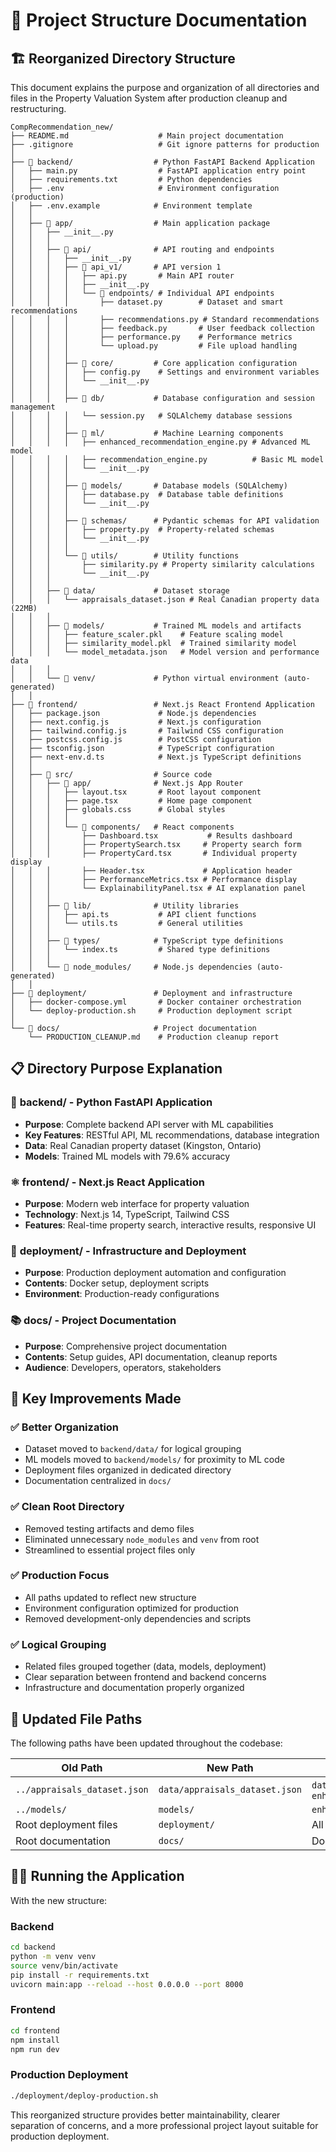 # 📁 Project Structure Documentation

## 🏗️ Reorganized Directory Structure

This document explains the purpose and organization of all directories and files in the Property Valuation System after production cleanup and restructuring.

```
CompRecommendation_new/
├── README.md                    # Main project documentation
├── .gitignore                   # Git ignore patterns for production
│
├── 📁 backend/                  # Python FastAPI Backend Application
│   ├── main.py                  # FastAPI application entry point
│   ├── requirements.txt         # Python dependencies
│   ├── .env                     # Environment configuration (production)
│   ├── .env.example            # Environment template
│   │
│   ├── 📁 app/                  # Main application package
│   │   ├── __init__.py
│   │   │
│   │   ├── 📁 api/              # API routing and endpoints
│   │   │   ├── __init__.py
│   │   │   ├── 📁 api_v1/       # API version 1
│   │   │   │   ├── api.py       # Main API router
│   │   │   │   ├── __init__.py
│   │   │   │   └── 📁 endpoints/ # Individual API endpoints
│   │   │   │       ├── dataset.py        # Dataset and smart recommendations
│   │   │   │       ├── recommendations.py # Standard recommendations
│   │   │   │       ├── feedback.py       # User feedback collection
│   │   │   │       ├── performance.py    # Performance metrics
│   │   │   │       └── upload.py         # File upload handling
│   │   │   │
│   │   │   ├── 📁 core/         # Core application configuration
│   │   │   │   ├── config.py    # Settings and environment variables
│   │   │   │   └── __init__.py
│   │   │   │
│   │   │   ├── 📁 db/           # Database configuration and session management
│   │   │   │   └── session.py   # SQLAlchemy database sessions
│   │   │   │
│   │   │   ├── 📁 ml/           # Machine Learning components
│   │   │   │   ├── enhanced_recommendation_engine.py # Advanced ML model
│   │   │   │   ├── recommendation_engine.py          # Basic ML model
│   │   │   │   └── __init__.py
│   │   │   │
│   │   │   ├── 📁 models/       # Database models (SQLAlchemy)
│   │   │   │   ├── database.py  # Database table definitions
│   │   │   │   └── __init__.py
│   │   │   │
│   │   │   ├── 📁 schemas/      # Pydantic schemas for API validation
│   │   │   │   ├── property.py  # Property-related schemas
│   │   │   │   └── __init__.py
│   │   │   │
│   │   │   └── 📁 utils/        # Utility functions
│   │   │       ├── similarity.py # Property similarity calculations
│   │   │       └── __init__.py
│   │   │
│   │   ├── 📁 data/             # Dataset storage
│   │   │   └── appraisals_dataset.json # Real Canadian property data (22MB)
│   │   │
│   │   ├── 📁 models/           # Trained ML models and artifacts
│   │   │   ├── feature_scaler.pkl    # Feature scaling model
│   │   │   ├── similarity_model.pkl  # Trained similarity model
│   │   │   └── model_metadata.json   # Model version and performance data
│   │   │
│   │   └── 📁 venv/             # Python virtual environment (auto-generated)
│   │
├── 📁 frontend/                 # Next.js React Frontend Application
│   ├── package.json             # Node.js dependencies
│   ├── next.config.js           # Next.js configuration
│   ├── tailwind.config.js       # Tailwind CSS configuration
│   ├── postcss.config.js        # PostCSS configuration
│   ├── tsconfig.json            # TypeScript configuration
│   ├── next-env.d.ts            # Next.js TypeScript definitions
│   │
│   ├── 📁 src/                  # Source code
│   │   ├── 📁 app/              # Next.js App Router
│   │   │   ├── layout.tsx       # Root layout component
│   │   │   ├── page.tsx         # Home page component
│   │   │   ├── globals.css      # Global styles
│   │   │   │
│   │   │   └── 📁 components/   # React components
│   │   │       ├── Dashboard.tsx           # Results dashboard
│   │   │       ├── PropertySearch.tsx     # Property search form
│   │   │       ├── PropertyCard.tsx       # Individual property display
│   │   │       ├── Header.tsx             # Application header
│   │   │       ├── PerformanceMetrics.tsx # Performance display
│   │   │       └── ExplainabilityPanel.tsx # AI explanation panel
│   │   │
│   │   ├── 📁 lib/              # Utility libraries
│   │   │   ├── api.ts           # API client functions
│   │   │   └── utils.ts         # General utilities
│   │   │
│   │   ├── 📁 types/            # TypeScript type definitions
│   │   │   └── index.ts         # Shared type definitions
│   │   │
│   │   └── 📁 node_modules/     # Node.js dependencies (auto-generated)
│   │
├── 📁 deployment/               # Deployment and infrastructure
│   ├── docker-compose.yml       # Docker container orchestration
│   └── deploy-production.sh     # Production deployment script
│
└── 📁 docs/                     # Project documentation
    └── PRODUCTION_CLEANUP.md    # Production cleanup report
```

## 📋 Directory Purpose Explanation

### 🔧 **backend/** - Python FastAPI Application
- **Purpose**: Complete backend API server with ML capabilities
- **Key Features**: RESTful API, ML recommendations, database integration
- **Data**: Real Canadian property dataset (Kingston, Ontario)
- **Models**: Trained ML models with 79.6% accuracy

### ⚛️ **frontend/** - Next.js React Application  
- **Purpose**: Modern web interface for property valuation
- **Technology**: Next.js 14, TypeScript, Tailwind CSS
- **Features**: Real-time property search, interactive results, responsive UI

### 🚀 **deployment/** - Infrastructure and Deployment
- **Purpose**: Production deployment automation and configuration
- **Contents**: Docker setup, deployment scripts
- **Environment**: Production-ready configurations

### 📚 **docs/** - Project Documentation
- **Purpose**: Comprehensive project documentation
- **Contents**: Setup guides, API documentation, cleanup reports
- **Audience**: Developers, operators, stakeholders

## 🎯 Key Improvements Made

### ✅ **Better Organization**
- Dataset moved to `backend/data/` for logical grouping
- ML models moved to `backend/models/` for proximity to ML code
- Deployment files organized in dedicated directory
- Documentation centralized in `docs/`

### ✅ **Clean Root Directory**
- Removed testing artifacts and demo files
- Eliminated unnecessary `node_modules` and `venv` from root
- Streamlined to essential project files only

### ✅ **Production Focus**
- All paths updated to reflect new structure
- Environment configuration optimized for production
- Removed development-only dependencies and scripts

### ✅ **Logical Grouping**
- Related files grouped together (data, models, deployment)
- Clear separation between frontend and backend concerns
- Infrastructure and documentation properly organized

## 🔄 Updated File Paths

The following paths have been updated throughout the codebase:

| Old Path | New Path | Files Updated |
|----------|----------|---------------|
| `../appraisals_dataset.json` | `data/appraisals_dataset.json` | `dataset.py`, `enhanced_recommendation_engine.py` |
| `../models/` | `models/` | `enhanced_recommendation_engine.py` |
| Root deployment files | `deployment/` | All deployment scripts |
| Root documentation | `docs/` | Documentation organization |

## 🏃‍♂️ Running the Application

With the new structure:

### Backend
```bash
cd backend
python -m venv venv
source venv/bin/activate
pip install -r requirements.txt
uvicorn main:app --reload --host 0.0.0.0 --port 8000
```

### Frontend
```bash
cd frontend
npm install
npm run dev
```

### Production Deployment
```bash
./deployment/deploy-production.sh
```

This reorganized structure provides better maintainability, clearer separation of concerns, and a more professional project layout suitable for production deployment.
